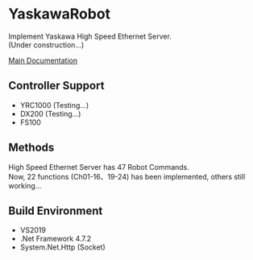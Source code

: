 # YaskawaRobot
Implement Yaskawa High Speed Ethernet Server.<br />
(Under construction...)

[Main Documentation](https://www.motoman.com/getmedia/38CD89D5-C90D-4C5A-8628-0551C44C9A6C/178942-1CD.pdf.aspx?ext=.pdf)

## Controller Support
* YRC1000 (Testing...)
* DX200   (Testing...)
* FS100

## Methods
High Speed Ethernet Server has 47 Robot Commands.<br />
Now, 22 functions (Ch01-16、19-24) has been implemented, others still working...<br />

## Build Environment
* VS2019
* .Net Framework 4.7.2
* System.Net.Http (Socket)
